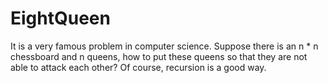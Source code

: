 # EightQueen
It is a very famous problem in computer science. Suppose there is an n * n chessboard and n queens, how to put these queens so that they are not able to attack each other? Of course, recursion is a good way.
